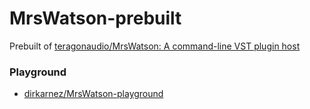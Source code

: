 MrsWatson-prebuilt
==================
Prebuilt of [teragonaudio/MrsWatson: A command-line VST plugin host](https://github.com/teragonaudio/MrsWatson)

### Playground
- [dirkarnez/MrsWatson-playground](https://github.com/dirkarnez/MrsWatson-playground)
